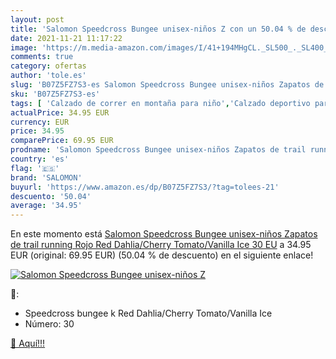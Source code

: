 ```yaml
---
layout: post
title: 'Salomon Speedcross Bungee unisex-niños Z con un 50.04 % de descuento'
date: 2021-11-21 11:17:22
image: 'https://m.media-amazon.com/images/I/41+194MHgCL._SL500_._SL400_.jpg'
comments: true
category: ofertas
author: 'tole.es'
slug: 'B07Z5FZ7S3-es Salomon Speedcross Bungee unisex-niños Zapatos de trail...'
sku: 'B07Z5FZ7S3-es'
tags: [ 'Calzado de correr en montaña para niño','Calzado deportivo para niño','Calzados de running para niño','Zapatillas y calzado deportivo para Niño','Zapatos','Zapatos - Niños','Zapatos y complementos','salomon','zapatos', ]
actualPrice: 34.95 EUR
currency: EUR
price: 34.95
comparePrice: 69.95 EUR
prodname: 'Salomon Speedcross Bungee unisex-niños Zapatos de trail running  Rojo  Red Dahlia/Cherry Tomato/Vanilla Ice   30 EU'
country: 'es'
flag: '🇪🇸'
brand: 'SALOMON'
buyurl: 'https://www.amazon.es/dp/B07Z5FZ7S3/?tag=tolees-21'
descuento: '50.04'
average: '34.95'
---
```


En este momento está [Salomon Speedcross Bungee unisex-niños Zapatos de trail running  Rojo  Red Dahlia/Cherry Tomato/Vanilla Ice   30 EU](https://www.amazon.es/dp/B07Z5FZ7S3/?tag=tolees-21) a 34.95 EUR (original: 69.95 EUR) (50.04 %  de descuento) en el siguiente enlace!

[![Salomon Speedcross Bungee unisex-niños Z](https://m.media-amazon.com/images/I/41+194MHgCL._SL500_._SL400_.jpg)](https://www.amazon.es/dp/B07Z5FZ7S3/?tag=tolees-21)

🔎:

- Speedcross bungee k Red Dahlia/Cherry Tomato/Vanilla Ice
- Número: 30

[🛒 Aquí!!!](https://www.amazon.es/dp/B07Z5FZ7S3/?tag=tolees-21)
